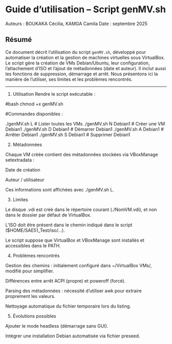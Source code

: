 # Guide d’utilisation – Script genMV.sh

Auteurs : BOUKAKA Cécilia, KAMGA Camila
Date : septembre 2025 

## Résumé
Ce document décrit l’utilisation du script `genMV.sh`, développé pour automatiser la création et la gestion de machines virtuelles sous VirtualBox. 
Le script gère la création de VMs Debian/Ubuntu, leur configuration, l’attachement d’ISO et l’ajout de métadonnées (date et auteur). 
Il inclut aussi les fonctions de suppression, démarrage et arrêt. 
Nous présentons ici la manière de l’utiliser, ses limites et les problèmes rencontrés.

---

1. Utilisation
Rendre le script exécutable :

#bash
chmod +x genMV.sh


#Commandes disponibles :

./genMV.sh L              # Lister toutes les VMs
./genMV.sh N Debian1      # Créer une VM Debian1
./genMV.sh D Debian1      # Démarrer Debian1
./genMV.sh A Debian1      # Arrêter Debian1
./genMV.sh S Debian1      # Supprimer Debian1


2. Métadonnées

Chaque VM créée contient des métadonnées stockées via VBoxManage setextradata :

Date de création

Auteur / utilisateur

Ces informations sont affichées avec ./genMV.sh L.


3. Limites

Le disque .vdi est créé dans le répertoire courant (./NomVM.vdi), et non dans le dossier par défaut de VirtualBox.

L’ISO doit être présent dans le chemin indiqué dans le script ($HOME/SAE51_Test/iso/...).

Le script suppose que VirtualBox et VBoxManage sont installés et accessibles dans le PATH.


4. Problèmes rencontrés

Gestion des chemins : initialement configuré dans ~/VirtualBox VMs/, modifié pour simplifier.

Différences entre arrêt ACPI (propre) et poweroff (forcé).

Parsing des métadonnées : nécessité d’utiliser awk pour extraire proprement les valeurs.

Nettoyage automatique du fichier temporaire lors du listing.


5. Évolutions possibles

Ajouter le mode headless (démarrage sans GUI).

Intégrer une installation Debian automatisée via fichier preseed.

